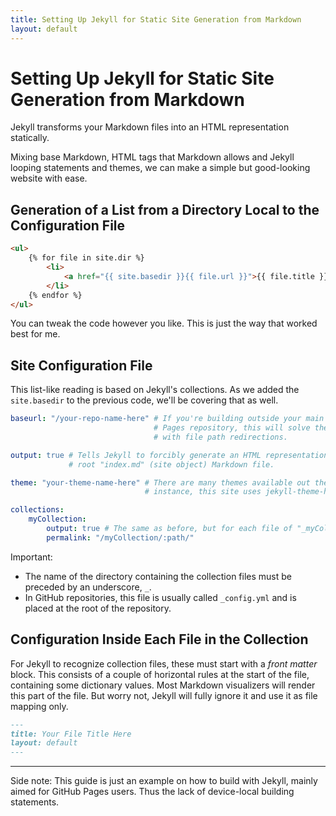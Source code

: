 ```yaml
---
title: Setting Up Jekyll for Static Site Generation from Markdown
layout: default
---
```


# Setting Up Jekyll for Static Site Generation from Markdown

Jekyll transforms your Markdown files into an HTML representation statically.

Mixing base Markdown, HTML tags that Markdown allows and Jekyll looping
statements and themes, we can make a simple but good-looking website with ease.

## Generation of a List from a Directory Local to the Configuration File

```md
<ul>
    {% for file in site.dir %}
        <li>
            <a href="{{ site.basedir }}{{ file.url }}">{{ file.title }}</a>
        </li>
    {% endfor %}
</ul>
```

You can tweak the code however you like. This is just the way that worked best
for me.

## Site Configuration File

This list-like reading is based on Jekyll's collections. As we added the
`site.basedir` to the previous code, we'll be covering that as well.

```yml
baseurl: "/your-repo-name-here" # If you're building outside your main GitHub
                                # Pages repository, this will solve the issue
                                # with file path redirections.

output: true # Tells Jekyll to forcibly generate an HTML representation from the
             # root "index.md" (site object) Markdown file.

theme: "your-theme-name-here" # There are many themes available out there. For
                              # instance, this site uses jekyll-theme-hacker.

collections:
    myCollection:
        output: true # The same as before, but for each file of "_myCollection".
        permalink: "/myCollection/:path/"
```

Important:

- The name of the directory containing the collection files must be preceded by
  an underscore, `_`.
- In GitHub repositories, this file is usually called `_config.yml` and is
  placed at the root of the repository.

## Configuration Inside Each File in the Collection

For Jekyll to recognize collection files, these must start with a *front matter*
block. This consists of a couple of horizontal rules at the start of the file,
containing some dictionary values. Most Markdown visualizers will render this
part of the file. But worry not, Jekyll will fully ignore it and use it as file
mapping only.

```md
---
title: Your File Title Here
layout: default
---
```

---

Side note: This guide is just an example on how to build with Jekyll, mainly
aimed for GitHub Pages users. Thus the lack of device-local building statements.
